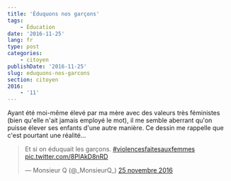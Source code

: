 ```yaml
---
title: 'Éduquons nos garçons'
tags:
    - Éducation
date: '2016-11-25'
lang: fr
type: post
categories:
    - citoyen
publishDate: '2016-11-25'
slug: eduquons-nos-garcons
section: citoyen
2016:
    - '11'
---
```


Ayant été moi-même élevé par ma mère avec des valeurs très féministes (bien qu'elle n'ait jamais employé le mot), il me semble aberrant qu'on puisse élever ses enfants d'une autre manière. Ce dessin me rappelle que c'est pourtant une réalité…

<!--more-->

<blockquote class="twitter-tweet" data-lang="fr"><p lang="fr" dir="ltr">Et si on éduquait les garçons. <a href="https://twitter.com/hashtag/violencesfaitesauxfemmes?src=hash">#violencesfaitesauxfemmes</a> <a href="https://t.co/8PlAkD8nRD">pic.twitter.com/8PlAkD8nRD</a></p>&mdash; Monsieur Q (@_MonsieurQ_) <a href="https://twitter.com/_MonsieurQ_/status/802157382218510336">25 novembre 2016</a></blockquote>
<script async src="//platform.twitter.com/widgets.js" charset="utf-8"></script>